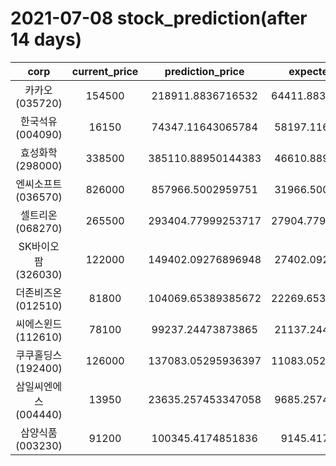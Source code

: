 # 2021-07-08 stock_prediction(after 14 days)

|   corp   |   current_price   |   prediction_price   |   expected_profit   |
|:--------:|:-----------------:|:--------------------:|:-------------------:|
|카카오(035720)|154500|218911.8836716532|64411.883671653195|
|한국석유(004090)|16150|74347.11643065784|58197.11643065784|
|효성화학(298000)|338500|385110.88950144383|46610.88950144383|
|엔씨소프트(036570)|826000|857966.5002959751|31966.50029597513|
|셀트리온(068270)|265500|293404.77999253717|27904.779992537166|
|SK바이오팜(326030)|122000|149402.09276896948|27402.09276896948|
|더존비즈온(012510)|81800|104069.65389385672|22269.653893856725|
|씨에스윈드(112610)|78100|99237.24473873865|21137.24473873865|
|쿠쿠홀딩스(192400)|126000|137083.05295936397|11083.052959363966|
|삼일씨엔에스(004440)|13950|23635.257453347058|9685.257453347058|
|삼양식품(003230)|91200|100345.4174851836|9145.4174851836|
